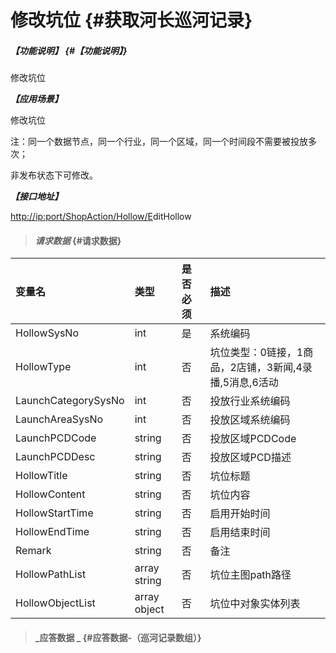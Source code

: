 # 修改坑位 {#获取河长巡河记录}

##### _【功能说明】_ {#【功能说明】}

修改坑位

_**【应用场景】**_

修改坑位

注：同一个数据节点，同一个行业，同一个区域，同一个时间段不需要被投放多次；

非发布状态下可修改。

_**【接口地址】**_

[http://ip:port/ShopAction/Hollow/E](http://ip:port/HMQuery/PatrolRiver/GetPatrolRivers)ditHollow

> #### _请求数据_ {#请求数据}

| 变量名 | 类型 | 是否必须 | 描述 |
| :--- | :--- | :--- | :--- |
| HollowSysNo | int | 是 | 系统编码 |
| HollowType | int | 否 | 坑位类型：0链接，1商品，2店铺，3新闻,4录播,5消息,6活动 |
| LaunchCategorySysNo | int | 否 | 投放行业系统编码 |
| LaunchAreaSysNo | int | 否 | 投放区域系统编码 |
| LaunchPCDCode | string | 否 | 投放区域PCDCode |
| LaunchPCDDesc | string | 否 | 投放区域PCD描述 |
| HollowTitle | string | 否 | 坑位标题 |
| HollowContent | string | 否 | 坑位内容 |
| HollowStartTime | string | 否 | 启用开始时间 |
| HollowEndTime | string | 否 | 启用结束时间 |
| Remark | string | 否 | 备注 |
| HollowPathList | array string | 否 | 坑位主图path路径 |
| HollowObjectList | array object | 否 | 坑位中对象实体列表 |

> #### _应答数据 _ {#应答数据-（巡河记录数组）}




